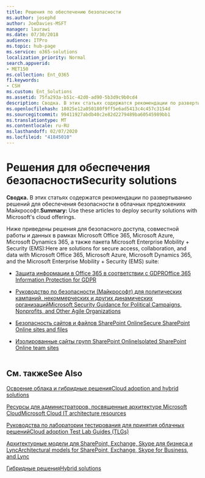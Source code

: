 ```yaml
---
title: Решения по обеспечению безопасности
ms.author: josephd
author: JoeDavies-MSFT
manager: laurawi
ms.date: 07/30/2018
audience: ITPro
ms.topic: hub-page
ms.service: o365-solutions
localization_priority: Normal
search.appverid:
- MET150
ms.collection: Ent_O365
f1.keywords:
- CSH
ms.custom: Ent_Solutions
ms.assetid: 75fa293a-b51c-42d0-ad90-5b3d9c9b0cd4
description: Сводка. В этих статьях содержатся рекомендации по развертыванию решений для обеспечения безопасности в облачных предложениях Майкрософт.
ms.openlocfilehash: 18025e12a050180f9ff5e6ad5413c4c457c3154d
ms.sourcegitcommit: 99411927abdb40c2e82d2279489ba60545989bb1
ms.translationtype: MT
ms.contentlocale: ru-RU
ms.lasthandoff: 02/07/2020
ms.locfileid: "41845010"
---
```

# <a name="security-solutions"></a><span data-ttu-id="565f0-103">Решения для обеспечения безопасности</span><span class="sxs-lookup"><span data-stu-id="565f0-103">Security solutions</span></span>

 <span data-ttu-id="565f0-104">**Сводка.** В этих статьях содержатся рекомендации по развертыванию решений для обеспечения безопасности в облачных предложениях Майкрософт.</span><span class="sxs-lookup"><span data-stu-id="565f0-104">**Summary:** Use these articles to deploy security solutions with Microsoft's cloud offerings.</span></span>
  
<span data-ttu-id="565f0-105">Ниже приведены решения для безопасного доступа, совместной работы и данных в рамках Microsoft Office 365, Microsoft Azure, Microsoft Dynamics 365, а также пакета Microsoft Enterprise Mobility + Security (EMS):</span><span class="sxs-lookup"><span data-stu-id="565f0-105">Here are solutions for secure access, collaboration, and data with Microsoft Office 365, Microsoft Azure, Microsoft Dynamics 365, and the Microsoft Enterprise Mobility + Security (EMS) suite:</span></span>

- [<span data-ttu-id="565f0-106">Защита информации в Office 365 в соответствии с GDPR</span><span class="sxs-lookup"><span data-stu-id="565f0-106">Office 365 Information Protection for GDPR</span></span>](office-365-information-protection-for-gdpr.md)
  
- [<span data-ttu-id="565f0-107">Руководство по безопасности (Майкрософт) для политических кампаний, некоммерческих и других динамических организаций</span><span class="sxs-lookup"><span data-stu-id="565f0-107">Microsoft Security Guidance for Political Campaigns, Nonprofits, and Other Agile Organizations</span></span>](microsoft-security-guidance-for-political-campaigns-nonprofits-and-other-agile-o.md)
    
- [<span data-ttu-id="565f0-108">Безопасность сайтов и файлов SharePoint Online</span><span class="sxs-lookup"><span data-stu-id="565f0-108">Secure SharePoint Online sites and files</span></span>](secure-sharepoint-online-sites-and-files.md)
    
- [<span data-ttu-id="565f0-109">Изолированные сайты групп SharePoint Online</span><span class="sxs-lookup"><span data-stu-id="565f0-109">Isolated SharePoint Online team sites</span></span>](isolated-sharepoint-online-team-sites.md)
<br/><br/>
    
## <a name="see-also"></a><span data-ttu-id="565f0-110">См. также</span><span class="sxs-lookup"><span data-stu-id="565f0-110">See Also</span></span>

[<span data-ttu-id="565f0-111">Освоение облака и гибридные решения</span><span class="sxs-lookup"><span data-stu-id="565f0-111">Cloud adoption and hybrid solutions</span></span>](cloud-adoption-and-hybrid-solutions.md)
  
[<span data-ttu-id="565f0-112">Ресурсы для администраторов, посвященные архитектуре Microsoft Cloud</span><span class="sxs-lookup"><span data-stu-id="565f0-112">Microsoft Cloud IT architecture resources</span></span>](microsoft-cloud-it-architecture-resources.md)
  
[<span data-ttu-id="565f0-113">Руководства по лаборатории тестирования для принятия облачных решений</span><span class="sxs-lookup"><span data-stu-id="565f0-113">Cloud adoption Test Lab Guides (TLGs)</span></span>](cloud-adoption-test-lab-guides-tlgs.md)
  
[<span data-ttu-id="565f0-114">Архитектурные модели для SharePoint, Exchange, Skype для бизнеса и Lync</span><span class="sxs-lookup"><span data-stu-id="565f0-114">Architectural models for SharePoint, Exchange, Skype for Business, and Lync</span></span>](architectural-models-for-sharepoint-exchange-skype-for-business-and-lync.md)
  
[<span data-ttu-id="565f0-115">Гибридные решения</span><span class="sxs-lookup"><span data-stu-id="565f0-115">Hybrid solutions</span></span>](hybrid-solutions.md)



